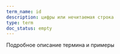 ```yaml
---
term_name: id
description: цифры или нечитаемая строка
type: term
doc_status: empty
---
```


Подробное описание термина и примеры